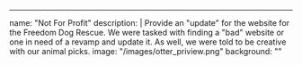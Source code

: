---
name: "Not For Profit"
description: |
  Provide an "update" for the website for the Freedom Dog Rescue. We were tasked with finding a "bad" website or one in need of a revamp and update it. As well, we were told to be creative with our animal picks.
image: "/images/otter_priview.png"
background: ""

